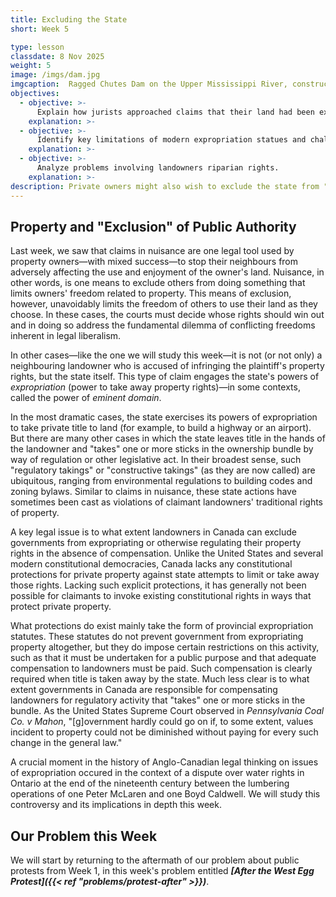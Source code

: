 ```yaml
---
title: Excluding the State
short: Week 5

type: lesson
classdate: 8 Nov 2025
weight: 5
image: /imgs/dam.jpg
imgcaption:  Ragged Chutes Dam on the Upper Mississippi River, constructed by Peter McLaren. Cloyne and District Historical Society
objectives:
  - objective: >-
      Explain how jurists approached claims that their land had been expropriated early in the development of this area of Anglo-Canadian law. 
    explanation: >-
  - objective: >-
      Identify key limitations of modern expropriation statues and challenges related to their interpretation and application.  
    explanation: >-
  - objective: >-
      Analyze problems involving landowners riparian rights.  
    explanation: >-
description: Private owners might also wish to exclude the state from "interference" with the property rights. This week we start to explore to what extent such rights of exclusion can be applied to public authorities. 
---
```


## Property and "Exclusion" of Public Authority 

Last week, we saw that claims in nuisance are one legal tool used by property owners—with mixed success—to stop their neighbours from adversely affecting the use and enjoyment of the owner's land. Nuisance, in other words, is one means to exclude others from doing something that limits owners' freedom related to property. This means of exclusion, however, unavoidably limits the freedom of others to use their land as they choose. In these cases, the courts must decide whose rights should win out and in doing so address the fundamental dilemma of conflicting freedoms inherent in legal liberalism. 

In other cases—like the one we will study this week—it is not (or not only) a neighbouring landowner who is accused of infringing the plaintiff's property rights, but the state itself. This type of claim engages the state's powers of *expropriation* (power to take away property rights)—in some contexts, called the power of *eminent domain*.  

In the most dramatic cases, the state exercises its powers of expropriation to take private title to land (for example, to build a highway or an airport). But there are many other cases in which the state leaves title in the hands of the landowner and "takes" one or more sticks in the ownership bundle by way of regulation or other legislative act. In their broadest sense, such "regulatory takings" or "constructive takings" (as they are now called) are ubiquitous, ranging from environmental regulations to building codes and zoning bylaws. Similar to claims in nuisance, these state actions have sometimes been cast as violations of claimant landowners' traditional rights of property.

A key legal issue is to what extent landowners in Canada can exclude governments from expropriating or otherwise regulating their property rights in the absence of compensation. Unlike the United States and several modern constitutional democracies, Canada lacks any constitutional protections for private property against state attempts to limit or take away those rights. Lacking such explicit protections, it has generally not been possible for claimants to invoke existing constitutional rights in ways that protect private property. 

What protections do exist mainly take the form of provincial expropriation statutes. These statutes do not prevent government from expropriating property altogether, but they do impose certain restrictions on this activity, such as that it must be undertaken for a public purpose and that adequate compensation to landowners must be paid. Such compensation is clearly required when title is taken away by the state. Much less clear is to what extent governments in Canada are responsible for compensating landowners for regulatory activity that "takes" one or more sticks in the bundle. As the United States Supreme Court observed in *Pennsylvania Coal Co. v Mahon*, "[g]overnment hardly could go on if, to some extent, values incident to property could not be diminished without paying for every such change in the general law."

A crucial moment in the history of Anglo-Canadian legal thinking on issues of expropriation occured in the context of a dispute over water rights in Ontario at the end of the nineteenth century between the lumbering operations of one Peter McLaren and one Boyd Caldwell. We will study this controversy and its implications in depth this week.  

## Our Problem this Week

We will start by returning to the aftermath of our problem about public protests from Week 1, in this week's problem entitled ***[After the West Egg Protest]({{< ref "problems/protest-after" >}})***.